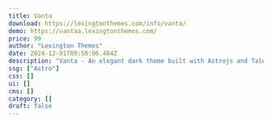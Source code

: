 ```yaml
---
title: Vanta
download: https://lexingtonthemes.com/info/vanta/
demo: https://vantaa.lexingtonthemes.com/
price: 99
author: "Lexington Themes"
date: 2024-12-01T09:50:06.404Z
description: "Vanta - An elegant dark theme built with Astrojs and Talwind CSS for your next e-learning project"
ssg: ["Astro"]
css: []
ui: []
cms: []
category: []
draft: false
---
```

